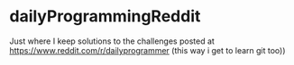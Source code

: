 # dailyProgrammingReddit
Just where I keep solutions to the challenges posted at https://www.reddit.com/r/dailyprogrammer (this way i get to learn git too))
